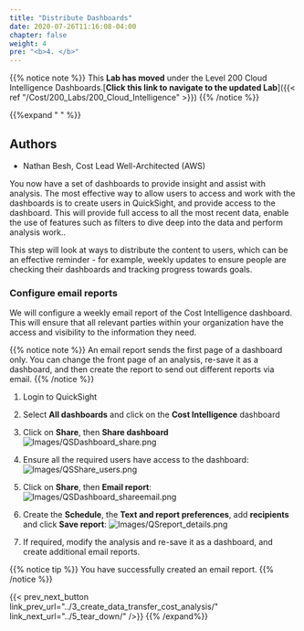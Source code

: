 ```yaml
---
title: "Distribute Dashboards"
date: 2020-07-26T11:16:08-04:00
chapter: false
weight: 4
pre: "<b>4. </b>"
---
```



{{% notice note %}}
This **Lab has moved** under the Level 200 Cloud Intelligence Dashboards.[**Click this link to navigate to the updated Lab**]({{< ref "/Cost/200_Labs/200_Cloud_Intelligence" >}})
{{% /notice %}}


{{%expand " " %}}

## Authors
- Nathan Besh, Cost Lead Well-Architected  (AWS)

You now have a set of dashboards to provide insight and assist with analysis. The most effective way to allow users to access and work with the dashboards is to create users in QuickSight, and provide access to the dashboard. This will provide full access to all the most recent data, enable the use of features such as filters to dive deep into the data and perform analysis work..

This step will look at ways to distribute the content to users, which can be an effective reminder - for example, weekly updates to ensure people are checking their dashboards and tracking progress towards goals.


### Configure email reports
We will configure a weekly email report of the Cost Intelligence dashboard. This will ensure that all relevant parties within your organization have the access and visibility to the information they need.

{{% notice note %}}
An email report sends the first page of a dashboard only. You can change the front page of an analysis, re-save it as a dashboard, and then create the report to send out different reports via email.
{{% /notice %}}

1. Login to QuickSight

2. Select **All dashboards** and click on the **Cost Intelligence** dashboard

3. Click on **Share**, then **Share dashboard**
![Images/QSDashboard_share.png](/Cost/200_Enterprise_Dashboards/Images/QSDashboard_share.png)

4. Ensure all the required users have access to the dashboard:
![Images/QSShare_users.png](/Cost/200_Enterprise_Dashboards/Images/QSShare_users.png)

5. Click on **Share**, then **Email report**:
![Images/QSDashboard_shareemail.png](/Cost/200_Enterprise_Dashboards/Images/QSDashboard_shareemail.png)

6. Create the **Schedule**, the **Text and report preferences**, add **recipients** and click **Save report**:
![Images/QSreport_details.png](/Cost/200_Enterprise_Dashboards/Images/QSreport_details.png)

7. If required, modify the analysis and re-save it as a dashboard, and create additional email reports.


{{% notice tip %}}
You have successfully created an email report.
{{% /notice %}}

{{< prev_next_button link_prev_url="../3_create_data_transfer_cost_analysis/" link_next_url="../5_tear_down/" />}}
{{% /expand%}}